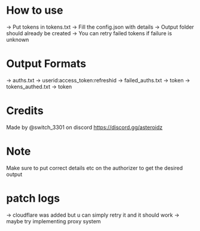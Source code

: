 # How to use

-> Put tokens in tokens.txt
-> Fill the config.json with details
-> Output folder should already be created
-> You can retry failed tokens if failure is unknown

# Output Formats
-> auths.txt -> userid:access_token:refreshid
-> failed_auths.txt -> token
-> tokens_authed.txt -> token

# Credits
Made by @switch_3301 on discord
https://discord.gg/asteroidz

# Note
Make sure to put correct details etc on the authorizer to get the desired output

# patch logs

-> cloudflare was added but u can simply retry it and it should work
-> maybe try implementing proxy system
